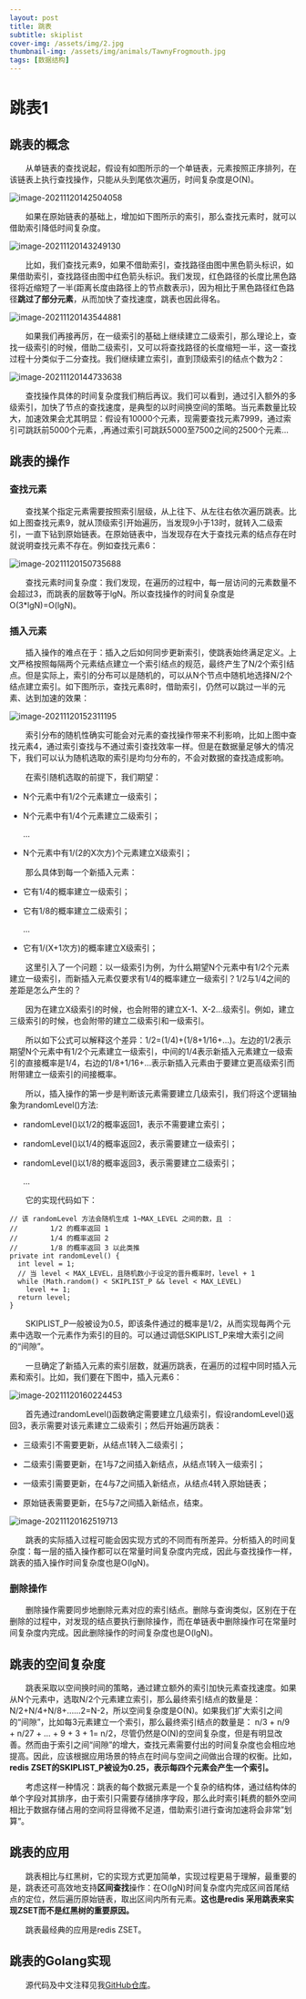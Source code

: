 ```yaml
---
layout: post
title: 跳表
subtitle: skiplist
cover-img: /assets/img/2.jpg
thumbnail-img: /assets/img/animals/TawnyFrogmouth.jpg
tags: [数据结构]
---
```



# 跳表1

## 跳表的概念 

&emsp;&emsp;从单链表的查找说起，假设有如图所示的一个单链表，元素按照正序排列，在该链表上执行查找操作，只能从头到尾依次遍历，时间复杂度是O(N)。

![image-20211120142504058](https://gitee.com/xinyuanchen/image_collection/raw/master/image-20211120142504058.png)



&emsp;&emsp;如果在原始链表的基础上，增加如下图所示的索引，那么查找元素时，就可以借助索引降低时间复杂度。

![image-20211120143249130](https://gitee.com/xinyuanchen/image_collection/raw/master/image-20211120143249130.png)

&emsp;&emsp;比如，我们查找元素9，如果不借助索引，查找路径由图中黑色箭头标识，如果借助索引，查找路径由图中红色箭头标识。我们发现，红色路径的长度比黑色路径将近缩短了一半(距离长度由路径上的节点数表示)，因为相比于黑色路径红色路径**跳过了部分元素**，从而加快了查找速度，跳表也因此得名。

![image-20211120143544881](https://gitee.com/xinyuanchen/image_collection/raw/master/image-20211120143544881.png)

&emsp;&emsp;如果我们再接再厉，在一级索引的基础上继续建立二级索引，那么理论上，查找一级索引的时候，借助二级索引，又可以将查找路径的长度缩短一半，这一查找过程十分类似于二分查找。我们继续建立索引，直到顶级索引的结点个数为2：

![image-20211120144733638](https://gitee.com/xinyuanchen/image_collection/raw/master/image-20211120144733638.png)

&emsp;&emsp;查找操作具体的时间复杂度我们稍后再议。我们可以看到，通过引入额外的多级索引，加快了节点的查找速度，是典型的以时间换空间的策略。当元素数量比较大，加速效果会尤其明显：假设有10000个元素，现需要查找元素7999，通过索引可跳跃前5000个元素，,再通过索引可跳跃5000至7500之间的2500个元素...

## 跳表的操作

### 查找元素

&emsp;&emsp;查找某个指定元素需要按照索引层级，从上往下、从左往右依次遍历跳表。比如上图查找元素9，就从顶级索引开始遍历，当发现9小于13时，就转入二级索引，一直下钻到原始链表。在原始链表中，当发现存在大于查找元素的结点存在时就说明查找元素不存在。例如查找元素6：

![image-20211120150735688](https://gitee.com/xinyuanchen/image_collection/raw/master/image-20211120150735688.png)

&emsp;&emsp;查找元素时间复杂度：我们发现，在遍历的过程中，每一层访问的元素数量不会超过3，而跳表的层数等于lgN。所以查找操作的时间复杂度是O(3*lgN)=O(lgN)。

### 插入元素

&emsp;&emsp;插入操作的难点在于：插入之后如何同步更新索引，使跳表始终满足定义。上文严格按照每隔两个元素结点建立一个索引结点的规范，最终产生了N/2个索引结点。但是实际上，索引的分布可以是随机的，可以从N个节点中随机地选择N/2个结点建立索引。如下图所示，查找元素8时，借助索引，仍然可以跳过一半的元素、达到加速的效果：

![image-20211120152311195](https://gitee.com/xinyuanchen/image_collection/raw/master/image-20211120152311195.png)

&emsp;&emsp;索引分布的随机性确实可能会对元素的查找操作带来不利影响，比如上图中查找元素4，通过索引查找与不通过索引查找效率一样。但是在数据量足够大的情况下，我们可以认为随机选取的索引是均匀分布的，不会对数据的查找造成影响。

&emsp;&emsp;在索引随机选取的前提下，我们期望：
- N个元素中有1/2个元素建立一级索引；

- N个元素中有1/4个元素建立二级索引；

  ...

- N个元素中有1/(2的X次方)个元素建立X级索引；


&emsp;&emsp;那么具体到每一个新插入元素：

- 它有1/4的概率建立一级索引；

- 它有1/8的概率建立二级索引；

  ...

- 它有1/(X+1次方)的概率建立X级索引；


&emsp;&emsp;这里引入了一个问题：以一级索引为例，为什么期望N个元素中有1/2个元素建立一级索引，而新插入元素仅要求有1/4的概率建立一级索引？1/2与1/4之间的差距是怎么产生的？

&emsp;&emsp;因为在建立X级索引的时候，也会附带的建立X-1、X-2...级索引。例如，建立三级索引的时候，也会附带的建立二级索引和一级索引。

&emsp;&emsp;所以如下公式可以解释这个差异：1/2=(1/4)+(1/8+1/16+...)。左边的1/2表示期望N个元素中有1/2个元素建立一级索引，中间的1/4表示新插入元素建立一级索引的直接概率是1/4，右边的1/8+1/16+...表示新插入元素由于要建立更高级索引而附带建立一级索引的间接概率。

&emsp;&emsp;所以，插入操作的第一步是判断该元素需要建立几级索引，我们将这个逻辑抽象为randomLevel()方法:

- randomLevel()以1/2的概率返回1，表示不需要建立索引；

- randomLevel()以1/4的概率返回2，表示需要建立一级索引；

- randomLevel()以1/8的概率返回3，表示需要建立二级索引；

  ...


&emsp;&emsp;它的实现代码如下：

```
// 该 randomLevel 方法会随机生成 1~MAX_LEVEL 之间的数，且 ：
//        1/2 的概率返回 1
//        1/4 的概率返回 2
//        1/8 的概率返回 3 以此类推
private int randomLevel() {
  int level = 1;
  // 当 level < MAX_LEVEL，且随机数小于设定的晋升概率时，level + 1
  while (Math.random() < SKIPLIST_P && level < MAX_LEVEL)
    level += 1;
  return level;
}
```

&emsp;&emsp;SKIPLIST_P一般被设为0.5，即该条件通过的概率是1/2，从而实现每两个元素中选取一个元素作为索引的目的。可以通过调低SKIPLIST_P来增大索引之间的“间隙”。

&emsp;&emsp;一旦确定了新插入元素的索引层数，就遍历跳表，在遍历的过程中同时插入元素和索引。比如，我们要在下图中，插入元素6：

![image-20211120160224453](https://gitee.com/xinyuanchen/image_collection/raw/master/image-20211120160224453.png)

&emsp;&emsp;首先通过randomLevel()函数确定需要建立几级索引，假设randomLevel()返回3，表示需要对该元素建立二级索引；然后开始遍历跳表：

- 三级索引不需要更新，从结点1转入二级索引；

- 二级索引需要更新，在1与7之间插入新结点，从结点1转入一级索引；

- 一级索引需要更新，在4与7之间插入新结点，从结点4转入原始链表；

- 原始链表需要更新，在5与7之间插入新结点，结束。


![image-20211120162519713](https://gitee.com/xinyuanchen/image_collection/raw/master/image-20211120162519713.png)

&emsp;&emsp;跳表的实际插入过程可能会因实现方式的不同而有所差异。分析插入的时间复杂度：每一层的插入操作都可以在常量时间复杂度内完成，因此与查找操作一样，跳表的插入操作时间复杂度也是O(lgN)。



### 删除操作

&emsp;&emsp;删除操作需要同步地删除元素对应的索引结点。删除与查询类似，区别在于在删除的过程中，对发现的结点要执行删除操作，而在单链表中删除操作可在常量时间复杂度内完成。因此删除操作的时间复杂度也是O(lgN)。



## 跳表的空间复杂度

&emsp;&emsp;跳表采取以空间换时间的策略，通过建立额外的索引加快元素查找速度。如果从N个元素中，选取N/2个元素建立索引，那么最终索引结点的数量是：N/2+N/4+N/8+......2=N-2，所以空间复杂度是O(N)。如果我们扩大索引之间的“间隙”，比如每3元素建立一个索引，那么最终索引结点的数量是： n/3 + n/9 + n/27 + … + 9 + 3 + 1= n/2，尽管仍然是O(N)的空间复杂度，但是有明显改善。然而由于索引之间“间隙”的增大，查找元素需要付出的时间复杂度也会相应地提高。因此，应该根据应用场景的特点在时间与空间之间做出合理的权衡。比如，**redis ZSET的SKIPLIST_P被设为0.25，表示每四个元素会产生一个索引。**

&emsp;&emsp;考虑这样一种情况：跳表的每个数据元素是一个复杂的结构体，通过结构体的单个字段对其排序，由于索引只需要存储排序字段，那么此时索引耗费的额外空间相比于数据存储占用的空间将显得微不足道，借助索引进行查询加速将会非常”划算“。



## 跳表的应用

&emsp;&emsp;跳表相比与红黑树，它的实现方式更加简单，实现过程更易于理解，最重要的是，跳表还可高效地支持**区间查找**操作：在O(lgN)时间复杂度内完成区间首尾结点的定位，然后遍历原始链表，取出区间内所有元素。**这也是redis 采用跳表来实现ZSET而不是红黑树的重要原因。**

&emsp;&emsp;跳表最经典的应用是redis ZSET。



## 跳表的Golang实现

&emsp;&emsp;源代码及中文注释见我[GitHub仓库](https://github.com/MajaChen/skiplist)。





